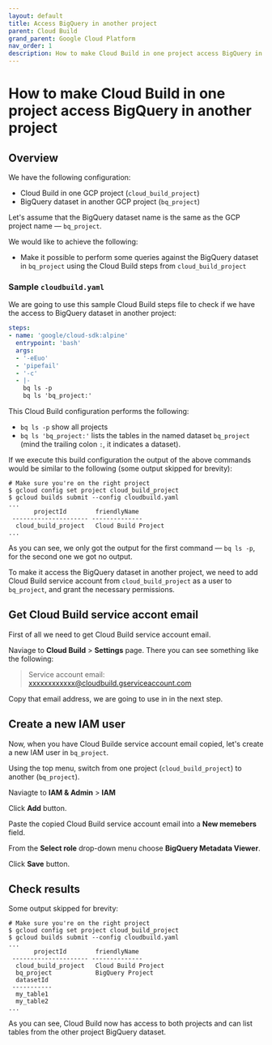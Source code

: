 ```yaml
---
layout: default
title: Access BigQuery in another project
parent: Cloud Build
grand_parent: Google Cloud Platform
nav_order: 1
description: How to make Cloud Build in one project access BigQuery in another project using service account and IAM
---
```


# How to make Cloud Build in one project access BigQuery in another project

## Overview

We have the following configuration:

- Cloud Build in one GCP project (`cloud_build_project`)
- BigQuery dataset in another GCP project (`bq_project`)

Let's assume that the BigQuery dataset name is the same as the GCP project name — `bq_project`.

We would like to achieve the following:

- Make it possible to perform some queries against the BigQuery dataset in `bq_project` using the Cloud Build steps from `cloud_build_project`

### Sample `cloudbuild.yaml`

We are going to use this sample Cloud Build steps file to check if we have the access to BigQuery dataset in another project:

```yaml
steps:
- name: 'google/cloud-sdk:alpine'
  entrypoint: 'bash'
  args:
  - '-eEuo'
  - 'pipefail'
  - '-c'
  - |-
    bq ls -p
    bq ls 'bq_project:'
```

This Cloud Build configuration performs the following:

- `bq ls -p` show all projects
- `bq ls 'bq_project:'` lists the tables in the named dataset `bq_project` (mind the trailing colon `:`, it indicates a dataset).

If we execute this build configuration the output of the above commands would be similar to the following (some output skipped for brevity):

```
# Make sure you're on the right project
$ gcloud config set project cloud_build_project
$ gcloud builds submit --config cloudbuild.yaml
...
       projectId        friendlyName  
 --------------------- -------------- 
  cloud_build_project   Cloud Build Project
...
```

As you can see, we only got the output for the first command — `bq ls -p`, for the second one we got no output.

To make it access the BigQuery dataset in another project, we need to add Cloud Build service account from `cloud_build_project` as a user to `bq_project`, and grant the necessary permissions.

## Get Cloud Build service accont email

First of all we need to get Cloud Build service account email.

Naviage to **Cloud Build** > **Settings** page. There you can see something like the following:

> Service account email: xxxxxxxxxxxx@cloudbuild.gserviceaccount.com 

Copy that email address, we are going to use in in the next step.

## Create a new IAM user

Now, when you have Cloud Builde service account email copied, let's create a new IAM user in `bq_project`.

Using the top menu, switch from one project (`cloud_build_project`) to another (`bq_project`).

Naviagte to **IAM & Admin** > **IAM**

Click **Add** button.

Paste the copied Cloud Build service account email into a **New memebers** field.

From the **Select role** drop-down menu choose **BigQuery Metadata Viewer**.

Click **Save** button.

## Check results

Some output skipped for brevity:

```
# Make sure you're on the right project
$ gcloud config set project cloud_build_project
$ gcloud builds submit --config cloudbuild.yaml
...
       projectId        friendlyName  
 --------------------- -------------- 
  cloud_build_project   Cloud Build Project
  bq_project            BigQuery Project
  datasetId  
 -----------
  my_table1
  my_table2
...
```

As you can see, Cloud Build now has access to both projects and can list tables from the other project BigQuery dataset.
